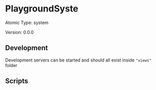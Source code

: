 # PlaygroundSyste

Atomic Type: system

Version: 0.0.0

## Development

Development servers can be started and should all exist inside `"views"` folder

## Scripts
